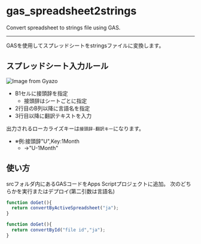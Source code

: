 # gas_spreadsheet2strings
Convert spreadsheet to strings file using GAS.

---
GASを使用してスプレッドシートをstringsファイルに変換します。

## スプレッドシート入力ルール
![Image from Gyazo](https://i.gyazo.com/117210086c7904f2a2711db7126d981b.png)

+ B1セルに接頭辞を指定
    + 接頭辞はシートごとに指定
+ 2行目のB列以降に言語名を指定
+ 3行目以降に翻訳テキストを入力

出力されるローカライズキーは`接頭辞-翻訳キー`になります。
+ ※例:接頭辞"U",Key:1Month
    + →"U-1Month"


## 使い方
srcフォルダ内にあるGASコードをApps Scriptプロジェクトに追加。
次のどちらかを実行またはデプロイ(第二引数は言語名)
```js
function doGet(){
  return convertByActiveSpreadsheet("ja");
}
```
```js
function doGet(){
  return convertById("file id","ja");
}
```
